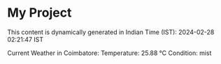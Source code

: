 # My Project

This content is dynamically generated in Indian Time (IST): 2024-02-28 02:21:47 IST


Current Weather in Coimbatore:
Temperature: 25.88 °C
Condition: mist
